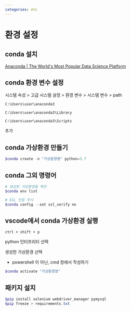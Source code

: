 ```yaml
---
categories: etc
---
```


# 환경 설정

## conda 설치

[Anaconda | The World's Most Popular Data Science Platform](https://www.anaconda.com/)

## conda 환경 변수 설정

시스템 속성 > 고급 시스템 설정 > 환경 변수 > 시스템 변수 > path

`C:\Users\user\anaconda3`

`C:\Users\user\anaconda3\Library`

`C:\Users\user\anaconda3\Scripts`

추가

## conda 가상환경 만들기

```powershell
$conda create -n "가상환경명" python=3.7
```

## conda 그외 명령어

```powershell
# 생성된 가상환경들 확인
$conda env list

# SSL 인증 무시
$conda config --set ssl_verify no
```

## vscode에서 conda 가상환경 실행

`ctrl + shift + p`

python 인터프리터 선택

생성한 가상환경 선택

- powershell 이 아닌, cmd 창에서 작성하기

```powershell
$conda activate "가상환경명"
```

## 패키지 설치

```powershell
$pip install selenium webdriver_manager pymysql
$pip freeze > requirements.txt
```
